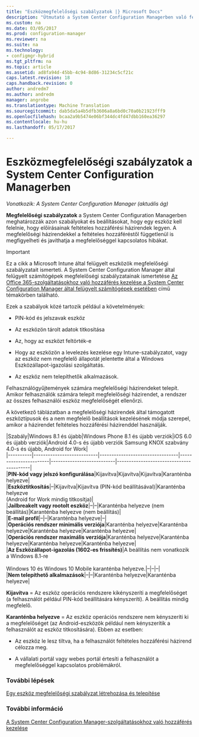 ```yaml
---
title: "Eszközmegfelelőségi szabályzatok |} Microsoft Docs"
description: "Útmutató a System Center Configuration Managerben való feltételes hozzáférés megfelelő tehetik az eszközöket megfelelőségi házirendjeinek kezelése szabályzatok."
ms.custom: na
ms.date: 03/05/2017
ms.prod: configuration-manager
ms.reviewer: na
ms.suite: na
ms.technology:
- configmgr-hybrid
ms.tgt_pltfrm: na
ms.topic: article
ms.assetid: ad8fa94d-45bb-4c94-8d86-31234c5cf21c
caps.latest.revision: 18
caps.handback.revision: 0
author: andredm7
ms.author: andredm
manager: angrobe
ms.translationtype: Machine Translation
ms.sourcegitcommit: dab5da5a4b5dfb3606a8a6bd0c70a0b21923fff9
ms.openlocfilehash: bcaa2a9b5474e06bf344dc4fd47dbb160ea36297
ms.contentlocale: hu-hu
ms.lasthandoff: 05/17/2017

---
```

# <a name="device-compliance-policies-in-system-center-configuration-manager"></a>Eszközmegfelelőségi szabályzatok a System Center Configuration Managerben

*Vonatkozik: A System Center Configuration Manager (aktuális ág)*

**Megfelelőségi szabályzatok** a System Center Configuration Managerben meghatározzák azon szabályokat és beállításokat, hogy egy eszköz kell felelnie, hogy előírásainak feltételes hozzáférési házirendek legyen. A megfelelőségi házirendekkel a feltételes hozzáféréstől függetlenül is megfigyelheti és javíthatja a megfelelőséggel kapcsolatos hibákat.  


> [!IMPORTANT]  
>  Ez a cikk a Microsoft Intune által felügyelt eszközök megfelelőségi szabályzatait ismerteti.    A System Center Configuration Manager által felügyelt számítógépek megfelelőségi szabályzatainak ismertetése [Az Office 365-szolgáltatásokhoz való hozzáférés kezelése a System Center Configuration Manager által felügyelt számítógépek esetében](../../protect/deploy-use/manage-access-to-o365-services-for-pcs-managed-by-sccm.md) című témakörben található.  

 Ezek a szabályok közé tartozik például a követelmények:  

-   PIN-kód és jelszavak eszköz

-   Az eszközön tárolt adatok titkosítása

-   Az, hogy az eszközt feltörték-e  

-   Hogy az eszközön a levelezés kezelése egy Intune-szabályzatot, vagy az eszköz nem megfelelő állapotát jelentette által a Windows Eszközállapot-igazolási szolgáltatás.
-   Az eszköz nem telepíthetők alkalmazások.


 Felhasználógyűjtemények számára megfelelőségi házirendeket telepít. Amikor felhasználók számára telepít megfelelőségi házirendet, a rendszer az összes felhasználói eszköz megfelelőségét ellenőrzi.  

 A következő táblázatban a megfelelőségi házirendek által támogatott eszköztípusok és a nem megfelelő beállítások kezelésének módja szerepel, amikor a házirendet feltételes hozzáférési házirenddel használják.  

|Szabály|Windows 8.1 és újabb|Windows Phone 8.1 és újabb verziók|iOS 6.0 és újabb verziók|Android 4.0-s és újabb verziók Samsung KNOX szabvány 4.0-s és újabb, Android for Work|  
|----------|---------------------------|---------------------------------|-----------------------|---------------------------|-----------------------------------------|  
|**PIN-kód vagy jelszó konfigurálása**|Kijavítva|Kijavítva|Kijavítva|Karanténba helyezve|  
|**Eszköztitkosítás**|–|Kijavítva|Kijavítva (PIN-kód beállításával)|Karanténba helyezve<br>(Android for Work mindig titkosítja)|  
|**Jailbreakelt vagy rootolt eszköz**|–|–|Karanténba helyezve (nem beállítás)|Karanténba helyezve (nem beállítás)|  
|**E-mail profil**|–|–|Karanténba helyezve|–|  
|**Operációs rendszer minimális verziója**|Karanténba helyezve|Karanténba helyezve|Karanténba helyezve|Karanténba helyezve|  
|**Operációs rendszer maximális verziója**|Karanténba helyezve|Karanténba helyezve|Karanténba helyezve|Karanténba helyezve|  
|**Az Eszközállapot-igazolás (1602-es frissítés)**|A beállítás nem vonatkozik a Windows 8.1-re<br /><br /> Windows 10 és Windows 10 Mobile karanténba helyezve.|–|–|–|  
|**Nem telepíthető alkalmazások**|–|–|Karanténba helyezve|Karanténba helyezve|

 **Kijavítva** = Az eszköz operációs rendszere kikényszeríti a megfelelőséget (a felhasználót például PIN-kód beállítására kényszeríti).  A beállítás mindig megfelelő.  

 **Karanténba helyezve** = Az eszköz operációs rendszere nem kényszeríti ki a megfelelőséget (az Android-eszközök például nem kényszerítik a felhasználót az eszköz titkosítására).  Ebben az esetben:  

-   Az eszköz le lesz tiltva, ha a felhasználót feltételes hozzáférési házirend célozza meg.  

-   A vállalati portál vagy webes portál értesíti a felhasználót a megfelelőséggel kapcsolatos problémákról.  


### <a name="next-steps"></a>További lépések  
[Egy eszköz megfelelőségi szabályzat létrehozása és telepítése](create-compliance-policy.md)
### <a name="see-also"></a>További információ  
 [A System Center Configuration Manager-szolgáltatásokhoz való hozzáférés kezelése](../../protect/deploy-use/manage-access-to-services.md)

